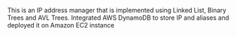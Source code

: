 This is an IP address manager that is implemented using Linked List, Binary Trees and AVL Trees. 
Integrated AWS DynamoDB to store IP and aliases and deployed it on Amazon EC2 instance
